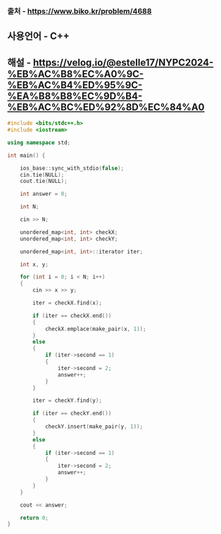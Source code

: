 ### 출처 - https://www.biko.kr/problem/4688
## 사용언어 - C++
## 해설 - https://velog.io/@estelle17/NYPC2024-%EB%AC%B8%EC%A0%9C-%EB%AC%B4%ED%95%9C-%EA%B8%B8%EC%9D%B4-%EB%AC%BC%ED%92%8D%EC%84%A0

```cpp
#include <bits/stdc++.h>
#include <iostream>

using namespace std;

int main() {

    ios_base::sync_with_stdio(false);
    cin.tie(NULL);
    cout.tie(NULL);

    int answer = 0;

    int N;

    cin >> N;

    unordered_map<int, int> checkX;
    unordered_map<int, int> checkY;

    unordered_map<int, int>::iterator iter;

    int x, y;

    for (int i = 0; i < N; i++)
    {
        cin >> x >> y;

        iter = checkX.find(x);

        if (iter == checkX.end())
        {
            checkX.emplace(make_pair(x, 1));
        }
        else
        {
            if (iter->second == 1)
            {
                iter->second = 2;
                answer++;
            }
        }

        iter = checkY.find(y);

        if (iter == checkY.end())
        {
            checkY.insert(make_pair(y, 1));
        }
        else
        {
            if (iter->second == 1)
            {
                iter->second = 2;
                answer++;
            }
        }
    }

    cout << answer;

    return 0;
}
```